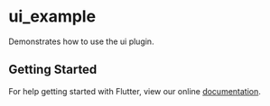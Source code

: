 # ui_example

Demonstrates how to use the ui plugin.

## Getting Started

For help getting started with Flutter, view our online
[documentation](https://flutter.io/).
